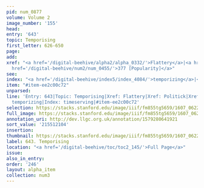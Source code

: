 ```yaml
---
pid: num_0877
volume: Volume 2
image_number: '155'
head:
entry: '643'
topic: Temporising
first_letter: 626-650
page:
add:
xref: "<a href='/digital-beehive/alpha2/alpha_0332/'>Flattery</a>|<a href='/digital-beehive/alpha4/alpha_0720/'>Politick</a>|<a
  href='/digital-beehive/num2/num_0455/'>377 [Popularity]</a>"
see:
index: "<a href='/digital-beehive/index5/index_4084/'>temporizing</a>|<a href='/digital-beehive/index5/index_4157/'>timeserving</a>"
item: "#item-ee2c00c72"
unparsed:
line: 'Entry: 643|Topic: Temporising|Xref: Flattery|Xref: Politick|Xref: 377 [Popularity]|Index:
  temporizing|Index: timeserving|#item-ee2c00c72'
selection: https://stacks.stanford.edu/image/iiif/fm855tg5659/1607_0622/442,2104,2881,733/full/0/default.jpg
full_image: https://stacks.stanford.edu/image/iiif/fm855tg5659/1607_0622/full/full/0/default.jpg
annotation_uri: http://dev.llgc.org.uk/annotation/1579280641921
sort_value: '215512104'
insertion:
thumbnail: https://stacks.stanford.edu/image/iiif/fm855tg5659/1607_0622/442,2104,600,180/250,/0/default.jpg
label: 643. Temporising
location: "<a href='/digital-beehive/toc/toc2_145/'>Full Page</a>"
issue:
also_in_entry:
order: '246'
layout: alpha_item
collection: num3
---
```

